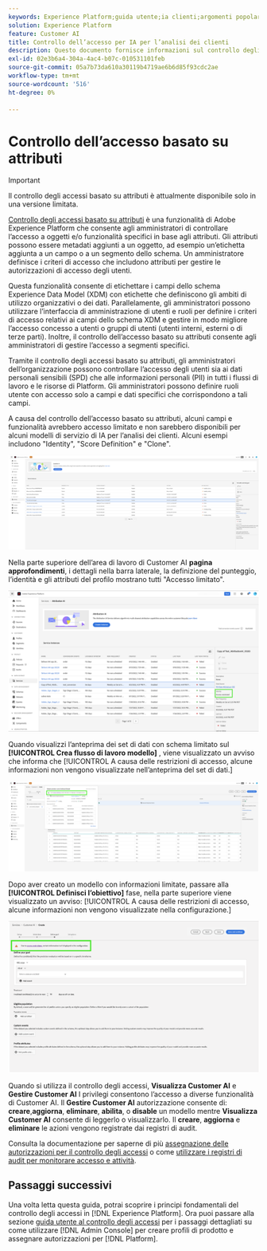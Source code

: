 ```yaml
---
keywords: Experience Platform;guida utente;ia clienti;argomenti popolari;controlli di accesso;creare un modello;
solution: Experience Platform
feature: Customer AI
title: Controllo dell’accesso per IA per l’analisi dei clienti
description: Questo documento fornisce informazioni sul controllo degli accessi basato su attributi per IA per l’analisi dei clienti.
exl-id: 02e3b6a4-304a-4ac4-b07c-010531101feb
source-git-commit: 05a7b73da610a30119b4719ae6b6d85f93cdc2ae
workflow-type: tm+mt
source-wordcount: '516'
ht-degree: 0%

---
```


# Controllo dell’accesso basato su attributi

>[!IMPORTANT]
>
>Il controllo degli accessi basato su attributi è attualmente disponibile solo in una versione limitata.

[Controllo degli accessi basato su attributi](../../../access-control/abac/overview.md) è una funzionalità di Adobe Experience Platform che consente agli amministratori di controllare l’accesso a oggetti e/o funzionalità specifici in base agli attributi. Gli attributi possono essere metadati aggiunti a un oggetto, ad esempio un’etichetta aggiunta a un campo o a un segmento dello schema. Un amministratore definisce i criteri di accesso che includono attributi per gestire le autorizzazioni di accesso degli utenti.

Questa funzionalità consente di etichettare i campi dello schema Experience Data Model (XDM) con etichette che definiscono gli ambiti di utilizzo organizzativi o dei dati. Parallelamente, gli amministratori possono utilizzare l’interfaccia di amministrazione di utenti e ruoli per definire i criteri di accesso relativi ai campi dello schema XDM e gestire in modo migliore l’accesso concesso a utenti o gruppi di utenti (utenti interni, esterni o di terze parti). Inoltre, il controllo dell’accesso basato su attributi consente agli amministratori di gestire l’accesso a segmenti specifici.

Tramite il controllo degli accessi basato su attributi, gli amministratori dell’organizzazione possono controllare l’accesso degli utenti sia ai dati personali sensibili (SPD) che alle informazioni personali (PII) in tutti i flussi di lavoro e le risorse di Platform. Gli amministratori possono definire ruoli utente con accesso solo a campi e dati specifici che corrispondono a tali campi.

A causa del controllo dell’accesso basato su attributi, alcuni campi e funzionalità avrebbero accesso limitato e non sarebbero disponibili per alcuni modelli di servizio di IA per l’analisi dei clienti. Alcuni esempi includono &quot;Identity&quot;, &quot;Score Definition&quot; e &quot;Clone&quot;.

![L’area di lavoro Customer AI con i campi limitati dei risultati del modello di servizio evidenziati.](../images/user-guide/unavailable-functionalities.png)

Nella parte superiore dell’area di lavoro di Customer AI **pagina approfondimenti**, i dettagli nella barra laterale, la definizione del punteggio, l’identità e gli attributi del profilo mostrano tutti &quot;Accesso limitato&quot;.

![L’area di lavoro di Customer AI con i campi limitati dello schema evidenziati.](../images/user-guide/access-restricted.png)

Quando visualizzi l’anteprima dei set di dati con schema limitato sul **[!UICONTROL Crea flusso di lavoro modello]** , viene visualizzato un avviso che informa che [!UICONTROL A causa delle restrizioni di accesso, alcune informazioni non vengono visualizzate nell’anteprima del set di dati.]

![L’area di lavoro Customer AI con i campi limitati dei set di dati di anteprima ed evidenziati i risultati con schema limitato.](../images/user-guide/restricted-dataset-preview-save-and-exit-cai.png)

Dopo aver creato un modello con informazioni limitate, passare alla **[!UICONTROL Definisci l’obiettivo]** fase, nella parte superiore viene visualizzato un avviso: [!UICONTROL A causa delle restrizioni di accesso, alcune informazioni non vengono visualizzate nella configurazione.]

![L’area di lavoro Customer AI con i campi limitati dei risultati del modello di servizio evidenziati.](../images/user-guide/information-not-displayed-save-and-exit.png)

Quando si utilizza il controllo degli accessi, **Visualizza Customer AI** e **Gestire Customer AI** I privilegi consentono l’accesso a diverse funzionalità di Customer AI. Il **Gestire Customer AI** autorizzazione consente di: **creare**,**aggiorna**, **eliminare**, **abilita**, o **disable** un modello mentre **Visualizza Customer AI** consente di leggerlo o visualizzarlo. Il **creare**, **aggiorna** e **eliminare** le azioni vengono registrate dai registri di audit.

Consulta la documentazione per saperne di più [assegnazione delle autorizzazioni per il controllo degli accessi](../../../access-control/home.md) o come [utilizzare i registri di audit per monitorare accesso e attività](../../../landing/governance-privacy-security/audit-logs/overview.md).

## Passaggi successivi

Una volta letta questa guida, potrai scoprire i principi fondamentali del controllo degli accessi in [!DNL Experience Platform]. Ora puoi passare alla sezione [guida utente al controllo degli accessi](../overview.md) per i passaggi dettagliati su come utilizzare [!DNL Admin Console] per creare profili di prodotto e assegnare autorizzazioni per [!DNL Platform].
